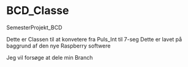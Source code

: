 # BCD_Classe
SemesterProjekt_BCD

Dette er Classen til at konvetere fra Puls_Int til 7-seg
Dette er lavet på baggrund af den nye Raspberry softwere

Jeg vil forsøge at dele min Branch

